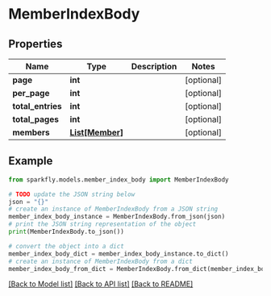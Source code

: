 # MemberIndexBody


## Properties

Name | Type | Description | Notes
------------ | ------------- | ------------- | -------------
**page** | **int** |  | [optional] 
**per_page** | **int** |  | [optional] 
**total_entries** | **int** |  | [optional] 
**total_pages** | **int** |  | [optional] 
**members** | [**List[Member]**](Member.md) |  | [optional] 

## Example

```python
from sparkfly.models.member_index_body import MemberIndexBody

# TODO update the JSON string below
json = "{}"
# create an instance of MemberIndexBody from a JSON string
member_index_body_instance = MemberIndexBody.from_json(json)
# print the JSON string representation of the object
print(MemberIndexBody.to_json())

# convert the object into a dict
member_index_body_dict = member_index_body_instance.to_dict()
# create an instance of MemberIndexBody from a dict
member_index_body_from_dict = MemberIndexBody.from_dict(member_index_body_dict)
```
[[Back to Model list]](../README.md#documentation-for-models) [[Back to API list]](../README.md#documentation-for-api-endpoints) [[Back to README]](../README.md)


